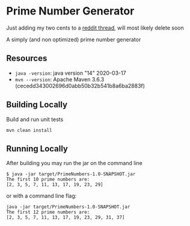 # Prime Number Generator

Just adding my two cents to a [reddit thread](https://www.reddit.com/r/programming/comments/hhlvqq/its_probably_time_to_stop_recommending_clean_code/fwawv2x?utm_source=share&utm_medium=web2x), 
will most likely delete soon

A simply (and non optimized) prime number generator

## Resources

- `java -version`: java version "14" 2020-03-17
- `mvn --version`: Apache Maven 3.6.3 (cecedd343002696d0abb50b32b541b8a6ba2883f)

## Building Locally

Build and run unit tests
```
mvn clean install
```

## Running Locally

After building you may run the jar on the command line

```
$ java -jar target/PrimeNumbers-1.0-SNAPSHOT.jar
The first 10 prime numbers are:
[2, 3, 5, 7, 11, 13, 17, 19, 23, 29]
```

or with a command line flag: 

```
java -jar target/PrimeNumbers-1.0-SNAPSHOT.jar
The first 12 prime numbers are:
[2, 3, 5, 7, 11, 13, 17, 19, 23, 29, 31, 37]
```

